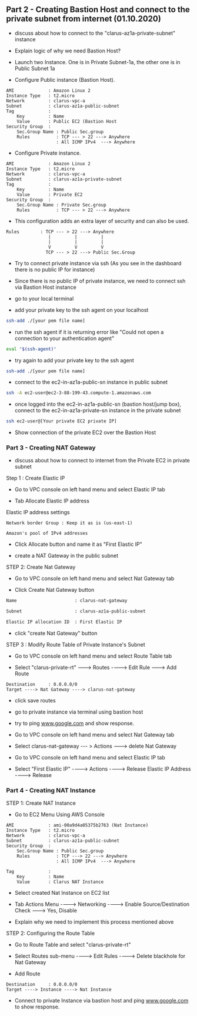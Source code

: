 ## Part 2 - Creating Bastion Host and connect to the private subnet from internet (01.10.2020)

- discuss about how to connect to the "clarus-az1a-private-subnet" instance

- Explain logic of why we need Bastion Host?

- Launch two Instance. One is in Private Subnet-1a, the other one is in Public Subnet 1a

- Configure Public instance (Bastion Host).

```text
AMI             : Amazon Linux 2
Instance Type   : t2.micro
Network         : clarus-vpc-a
Subnet          : clarus-az1a-public-subnet
Tag             :
    Key         : Name
    Value       : Public EC2 (Bastion Host
Security Group  : 
    Sec.Group Name : Public Sec.group
    Rules          : TCP --- > 22 ---> Anywhere
                   : All ICMP IPv4  ---> Anywhere

```

- Configure Private instance.

```text
AMI             : Amazon Linux 2
Instance Type   : t2.micro
Network         : clarus-vpc-a
Subnet          : clarus-az1a-private-subnet
Tag             :
    Key         : Name
    Value       : Private EC2
Security Group  : 
    Sec.Group Name : Private Sec.group
    Rules          : TCP --- > 22 ---> Anywhere

```

- This configuration adds an extra layer of security and can also be used.
```text
Rules        : TCP --- > 22 ---> Anywhere
                |         |         |
                |         |         |
                V         V         V
               TCP --- > 22 ---> Public Sec.Group
``` 
- Try to connect private instance via ssh
  (As you see in the dashboard there is no public IP for instance)

- Since there is no public IP of private instance, we need to connect ssh via Bastion Host instance  
- go to your local terminal
- add your private key to the ssh agent on your localhost
```bash
ssh-add ./[your pem file name]
```
- run the ssh agent if it is returning error like "Could not open a connection to your authentication agent"
```bash
eval "$(ssh-agent)"
```
-  try again to add your private key to the ssh agent
```bash
ssh-add ./[your pem file name]
```
- connect to the ec2-in-az1a-public-sn instance in public subnet
```bash
ssh -A ec2-user@ec2-3-88-199-43.compute-1.amazonaws.com
```
- once logged into the ec2-in-az1a-public-sn (bastion host/jump box), connect to 
the ec2-in-az1a-private-sn instance in the private subnet 
```bash
ssh ec2-user@[Your private EC2 private IP]
```
- Show connection of the private EC2 over the Bastion Host

### Part 3 - Creating NAT Gateway

-  discuss about how to connect to internet from the Private EC2 in private subnet 

Step 1 : Create Elastic IP

- Go to VPC console on left hand menu and select Elastic IP tab

- Tab Allocate Elastic IP address

Elastic IP address settings

```text
Network border Group : Keep it as is (us-east-1)

Amazon's pool of IPv4 addresses
```
- Click Allocate button and name it as "First Elastic IP"

- create a NAT Gateway in the public subnet

STEP 2: Create Nat Gateway

- Go to VPC console on left hand menu and select Nat Gateway tab

- Click Create Nat Gateway button 
```bash
Name                      : clarus-nat-gateway

Subnet                    : clarus-az1a-public-subnet

Elastic IP allocation ID  : First Elastic IP
```
- click "create Nat Gateway" button

STEP 3 : Modify Route Table of Private Instance's Subnet

- Go to VPC console on left hand menu and select Route Table tab

- Select "clarus-private-rt" ---> Routes ----> Edit Rule ---> Add Route
```
Destination     : 0.0.0.0/0
Target ----> Nat Gateway ----> clarus-nat-gateway
```
- click save routes

- go to private instance via terminal using bastion host

- try to ping www.google.com and show response.

- Go to VPC console on left hand menu and select Nat Gateway tab

- Select clarus-nat-gateway --- > Actions ---> delete Nat Gateway

- Go to VPC console on left hand menu and select Elastic IP tab

- Select "First Elastic IP" ----> Actions ----> Release Elastic IP Address ----> Release 

### Part 4 - Creating NAT Instance

STEP 1: Create NAT Instance

- Go to EC2 Menu Using AWS Console

```text
AMI             : ami-00a9d4a05375b2763 (Nat Instance)
Instance Type   : t2.micro
Network         : clarus-vpc-a
Subnet          : clarus-az1a-public-subnet
Security Group  : 
    Sec.Group Name : Public Sec.group
    Rules          : TCP ---> 22 ---> Anywhere
                   : All ICMP IPv4  ---> Anywhere

Tag             :
    Key         : Name
    Value       : Clarus NAT Instance
```

- Select created Nat Instance on EC2 list

- Tab Actions Menu ----> Networking ----> Enable Source/Destination Check ---> Yes, Disable

- Explain why we need to implement this process mentioned above

STEP 2: Configuring the Route Table

- Go to Route Table and select "clarus-private-rt"

- Select Routes sub-menu ----> Edit Rules ----> Delete blackhole for Nat Gateway

- Add Route
```
Destination     : 0.0.0.0/0
Target ----> Instance ----> Nat Instance
```

- Connect to private Instance via bastion host and ping www.google.com to show response.
